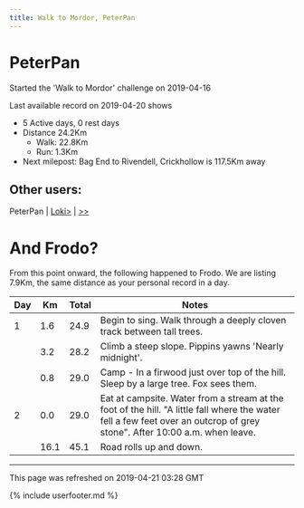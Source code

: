 ```yaml
---
title: Walk to Mordor, PeterPan
---
```


# PeterPan

Started the 'Walk to Mordor' challenge on 2019-04-16

Last available record on 2019-04-20 shows
* 5 Active days, 0 rest days
* Distance 24.2Km
  * Walk: 22.8Km
  * Run: 1.3Km
* Next milepost: Bag End to Rivendell, Crickhollow is 117.5Km away

## Other users:

PeterPan \| [Loki\>](Loki.md) \| [\>\>](Loki.md)

# And Frodo?
From this point onward, the following happened to Frodo.
We are listing 7.9Km, the same distance as your personal record in a day.

| Day | Km | Total | Notes |
| --- | --- | --- | --- |
| 1 | 1.6 | 24.9 | Begin to sing. Walk through a deeply cloven track between tall trees. |
|   | 3.2 | 28.2 | Climb a steep slope. Pippins yawns 'Nearly midnight'. |
|   | 0.8 | 29.0 | Camp - In a firwood just over top of the hill. Sleep by a large tree. Fox sees them. |
| 2 | 0.0 | 29.0 | Eat at campsite. Water from a stream at the foot of the hill. "A little fall where the water fell a few feet over an outcrop of grey stone". After 10:00 a.m. when leave. |
|   | 16.1 | 45.1 | Road rolls up and down. |


---
This page was refreshed on 2019-04-21 03:28 GMT

{% include userfooter.md %}
